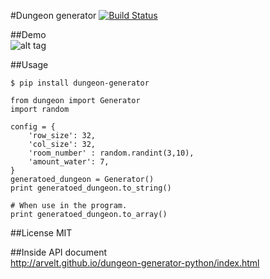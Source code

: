 #Dungeon generator [![Build Status](https://travis-ci.org/arvelt/dungeon-generator.svg?branch=master)](https://travis-ci.org/arvelt/dungeon-generator)

##Demo  
![alt tag](https://raw.github.com/arvelt/dungeon-generator-python/master/examples/demo.gif)

##Usage
```
$ pip install dungeon-generator
```

```
from dungeon import Generator
import random

config = {
    'row_size': 32,
    'col_size': 32,
    'room_number' : random.randint(3,10),
    'amount_water': 7,
}
generatoed_dungeon = Generator()
print generatoed_dungeon.to_string()

# When use in the program.
print generatoed_dungeon.to_array()
```

##License
MIT

##Inside API document  
http://arvelt.github.io/dungeon-generator-python/index.html
